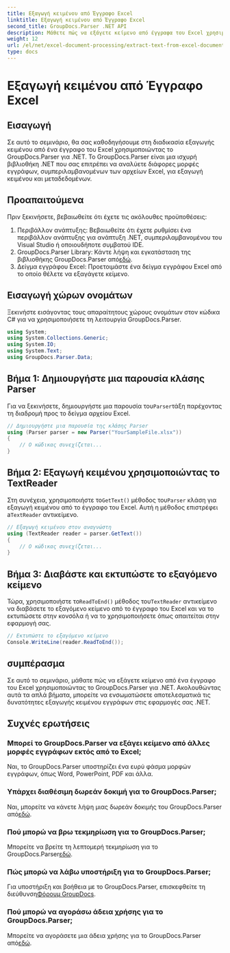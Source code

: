 ```yaml
---
title: Εξαγωγή κειμένου από Έγγραφο Excel
linktitle: Εξαγωγή κειμένου από Έγγραφο Excel
second_title: GroupDocs.Parser .NET API
description: Μάθετε πώς να εξάγετε κείμενο από έγγραφα του Excel χρησιμοποιώντας το GroupDocs.Parser για .NET με απλά βήματα.
weight: 12
url: /el/net/excel-document-processing/extract-text-from-excel-document/
type: docs
---
```

# Εξαγωγή κειμένου από Έγγραφο Excel

## Εισαγωγή
Σε αυτό το σεμινάριο, θα σας καθοδηγήσουμε στη διαδικασία εξαγωγής κειμένου από ένα έγγραφο του Excel χρησιμοποιώντας το GroupDocs.Parser για .NET. Το GroupDocs.Parser είναι μια ισχυρή βιβλιοθήκη .NET που σας επιτρέπει να αναλύετε διάφορες μορφές εγγράφων, συμπεριλαμβανομένων των αρχείων Excel, για εξαγωγή κειμένου και μεταδεδομένων.
## Προαπαιτούμενα
Πριν ξεκινήσετε, βεβαιωθείτε ότι έχετε τις ακόλουθες προϋποθέσεις:
1. Περιβάλλον ανάπτυξης: Βεβαιωθείτε ότι έχετε ρυθμίσει ένα περιβάλλον ανάπτυξης για ανάπτυξη .NET, συμπεριλαμβανομένου του Visual Studio ή οποιουδήποτε συμβατού IDE.
2.  GroupDocs.Parser Library: Κάντε λήψη και εγκατάσταση της βιβλιοθήκης GroupDocs.Parser από[εδώ](https://releases.groupdocs.com/parser/net/).
3. Δείγμα εγγράφου Excel: Προετοιμάστε ένα δείγμα εγγράφου Excel από το οποίο θέλετε να εξαγάγετε κείμενο.

## Εισαγωγή χώρων ονομάτων
Ξεκινήστε εισάγοντας τους απαραίτητους χώρους ονομάτων στον κώδικα C# για να χρησιμοποιήσετε τη λειτουργία GroupDocs.Parser.
```csharp
using System;
using System.Collections.Generic;
using System.IO;
using System.Text;
using GroupDocs.Parser.Data;
```
## Βήμα 1: Δημιουργήστε μια παρουσία κλάσης Parser
 Για να ξεκινήσετε, δημιουργήστε μια παρουσία του`Parser`τάξη παρέχοντας τη διαδρομή προς το δείγμα αρχείου Excel.
```csharp
// Δημιουργήστε μια παρουσία της κλάσης Parser
using (Parser parser = new Parser("YourSampleFile.xlsx"))
{
    // Ο κώδικας συνεχίζεται...
}
```
## Βήμα 2: Εξαγωγή κειμένου χρησιμοποιώντας το TextReader
 Στη συνέχεια, χρησιμοποιήστε το`GetText()` μέθοδος του`Parser` κλάση για εξαγωγή κειμένου από το έγγραφο του Excel. Αυτή η μέθοδος επιστρέφει a`TextReader` αντικείμενο.
```csharp
// Εξαγωγή κειμένου στον αναγνώστη
using (TextReader reader = parser.GetText())
{
    // Ο κώδικας συνεχίζεται...
}
```
## Βήμα 3: Διαβάστε και εκτυπώστε το εξαγόμενο κείμενο
 Τώρα, χρησιμοποιήστε το`ReadToEnd()` μέθοδος του`TextReader` αντικείμενο να διαβάσετε το εξαγόμενο κείμενο από το έγγραφο του Excel και να το εκτυπώσετε στην κονσόλα ή να το χρησιμοποιήσετε όπως απαιτείται στην εφαρμογή σας.
```csharp
// Εκτυπώστε το εξαγόμενο κείμενο
Console.WriteLine(reader.ReadToEnd());
```

## συμπέρασμα
Σε αυτό το σεμινάριο, μάθατε πώς να εξάγετε κείμενο από ένα έγγραφο του Excel χρησιμοποιώντας το GroupDocs.Parser για .NET. Ακολουθώντας αυτά τα απλά βήματα, μπορείτε να ενσωματώσετε αποτελεσματικά τις δυνατότητες εξαγωγής κειμένου εγγράφων στις εφαρμογές σας .NET.

## Συχνές ερωτήσεις
### Μπορεί το GroupDocs.Parser να εξάγει κείμενο από άλλες μορφές εγγράφων εκτός από το Excel;
Ναι, το GroupDocs.Parser υποστηρίζει ένα ευρύ φάσμα μορφών εγγράφων, όπως Word, PowerPoint, PDF και άλλα.
### Υπάρχει διαθέσιμη δωρεάν δοκιμή για το GroupDocs.Parser;
 Ναι, μπορείτε να κάνετε λήψη μιας δωρεάν δοκιμής του GroupDocs.Parser από[εδώ](https://releases.groupdocs.com/).
### Πού μπορώ να βρω τεκμηρίωση για το GroupDocs.Parser;
 Μπορείτε να βρείτε τη λεπτομερή τεκμηρίωση για το GroupDocs.Parser[εδώ](https://tutorials.groupdocs.com/parser/net/).
### Πώς μπορώ να λάβω υποστήριξη για το GroupDocs.Parser;
Για υποστήριξη και βοήθεια με το GroupDocs.Parser, επισκεφθείτε τη διεύθυνση[Φόρουμ GroupDocs](https://forum.groupdocs.com/c/parser/17).
### Πού μπορώ να αγοράσω άδεια χρήσης για το GroupDocs.Parser;
 Μπορείτε να αγοράσετε μια άδεια χρήσης για το GroupDocs.Parser από[εδώ](https://purchase.groupdocs.com/buy).